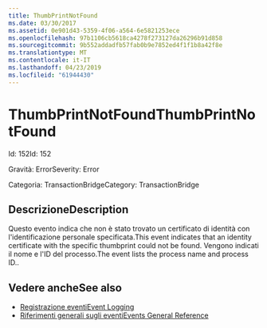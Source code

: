 ```yaml
---
title: ThumbPrintNotFound
ms.date: 03/30/2017
ms.assetid: 0e901d43-5359-4f06-a564-6e5821253ece
ms.openlocfilehash: 97b1106cb5618ca4278f273127da26296b91d858
ms.sourcegitcommit: 9b552addadfb57fab0b9e7852ed4f1f1b8a42f8e
ms.translationtype: MT
ms.contentlocale: it-IT
ms.lasthandoff: 04/23/2019
ms.locfileid: "61944430"
---
```

# <a name="thumbprintnotfound"></a><span data-ttu-id="e1396-102">ThumbPrintNotFound</span><span class="sxs-lookup"><span data-stu-id="e1396-102">ThumbPrintNotFound</span></span>
<span data-ttu-id="e1396-103">Id: 152</span><span class="sxs-lookup"><span data-stu-id="e1396-103">Id: 152</span></span>  
  
 <span data-ttu-id="e1396-104">Gravità: Error</span><span class="sxs-lookup"><span data-stu-id="e1396-104">Severity: Error</span></span>  
  
 <span data-ttu-id="e1396-105">Categoria: TransactionBridge</span><span class="sxs-lookup"><span data-stu-id="e1396-105">Category: TransactionBridge</span></span>  
  
## <a name="description"></a><span data-ttu-id="e1396-106">Descrizione</span><span class="sxs-lookup"><span data-stu-id="e1396-106">Description</span></span>  
 <span data-ttu-id="e1396-107">Questo evento indica che non è stato trovato un certificato di identità con l'identificazione personale specificata.</span><span class="sxs-lookup"><span data-stu-id="e1396-107">This event indicates that an identity certificate with the specific thumbprint could not be found.</span></span> <span data-ttu-id="e1396-108">Vengono indicati il nome e l'ID del processo.</span><span class="sxs-lookup"><span data-stu-id="e1396-108">The event lists the process name and process ID..</span></span>  
  
## <a name="see-also"></a><span data-ttu-id="e1396-109">Vedere anche</span><span class="sxs-lookup"><span data-stu-id="e1396-109">See also</span></span>

- [<span data-ttu-id="e1396-110">Registrazione eventi</span><span class="sxs-lookup"><span data-stu-id="e1396-110">Event Logging</span></span>](../../../../../docs/framework/wcf/diagnostics/event-logging/index.md)
- [<span data-ttu-id="e1396-111">Riferimenti generali sugli eventi</span><span class="sxs-lookup"><span data-stu-id="e1396-111">Events General Reference</span></span>](../../../../../docs/framework/wcf/diagnostics/event-logging/events-general-reference.md)
